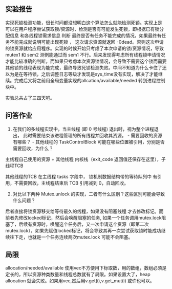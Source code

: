 ## 实验报告
实现死锁检测功能，很长时间都没想明白这个算法怎么就能检测死锁。实现上是 可以在用户程序尝试获取锁/资源时，检测是否有可能发生死锁，即根据已有锁分配信息 和各线程锁需求信息 判断 最终是否有任务不能完成的情况，如果最终有任务不能完成就说明可能出现死锁 ， 这次请求资源就返回 -0dead。否则这次申请的锁资源就给应用程序。实现的时候开始只考虑了本次申请的锁/资源情况，导致 mutex1 和 sem2 测例能通过而 sem1 不行。后来发现得考虑所有线程锁申请情况才能比较准确的判断，而如果只考虑本次资源锁情况，会导致不需要这个锁而需要其他锁的线程表现为能完成，最终导致死锁检测失败。中间不知道为什么卡住了还以为是在等待锁，之后调整日志等级才发现是sys_time没有实现，解决了才能继续。完成后又将之前用全局变量实现的allcation/available/needed 转到进程控制块中。

实验总共占了三四天吧。


## 问答作业
1. 在我们的多线程实现中，当主线程 (即 0 号线程) 退出时，视为整个进程退出， 此时需要结束该进程管理的所有线程并回收其资源。 - 需要回收的资源有哪些？ - 其他线程的 TaskControlBlock 可能在哪些位置被引用，分别是否需要回收，为什么？

主线程自己使用的资源 + 其他线程 内核栈（exit_code 返回值还保存在这里），子线程TCB

其他线程的TCB 在主线程 tasks 字段中， 锁机制数据结构带的等待队列中 有引用，不需要回收，主线程结束后 TCB 引用减到 0，自动回收。

2. 对比以下两种 Mutex.unlock 的实现，二者有什么区别？这些区别可能会导致什么问题？

后者直接将锁资源移交给等待最久的线程，如果没有阻塞线程 才去修改标记。而前者先修改locked标记，然后会唤醒阻塞的任务,  如果一个任务调用mutex.lock阻塞了，后续有资源时，唤醒这个任务后，又一次申请这个资源（即第二次mutex.lock），如果先赋值locked标记，将会导致其再一次尝试获取锁时能成功继续往下走，也就是一个任务连续两次mutex.lock 可能不会阻塞。

## 局限
allocation/needed/available 使用vec不方便用下标取数，用的数组，数组必须是定长的，所以资源种类数量和线程总数就有了局限。如果设置大了，heap allocation 就会失败。如果用vec,然后用v.get(i),v.get_mut(i) 或许也可以。